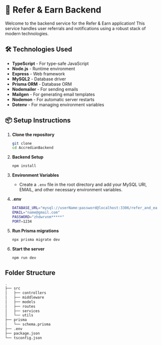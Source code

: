 # 🚀 Refer & Earn Backend

Welcome to the backend service for the Refer & Earn application! This service handles user referrals and notifications using a robust stack of modern technologies.

## 🛠️ Technologies Used

- **TypeScript** - For type-safe JavaScript
- **Node.js** - Runtime environment
- **Express** - Web framework
- **MySQL2** - Database driver
- **Prisma ORM** - Database ORM
- **Nodemailer** - For sending emails
- **Mailgen** - For generating email templates
- **Nodemon** - For automatic server restarts
- **Dotenv** - For managing environment variables

## 📦 Setup Instructions

1. **Clone the repository**
    ```bash
    git clone  
    cd AccredianBackend
    ```

2. **Backend Setup**
    ```bash
    npm install
    ```

3. **Environment Variables**
    - Create a `.env` file in the root directory and add your MySQL URI, EMAIL, and other necessary environment variables.

4. **.env**    
    ```bash
    DATABASE_URL="mysql://userName:password@localhost:3306/refer_and_earn"
    EMAIL="name@gmail.com"
    PASSWORD="zhdwrvnm*****"
    PORT=1234
    ``` 

5. **Run Prisma migrations**
    ```bash
    npx prisma migrate dev
    ``` 

6. **Start the server**
    ```bash
    npm run dev
    ``` 
    
## Folder Structure

```sh
.
├── src
│   ├── controllers
│   ├── middleware
│   ├── models
│   ├── routes
│   ├── services
│   └── utils
├── prisma
│   └── schema.prisma
├── .env
├── package.json
└── tsconfig.json
```
 
